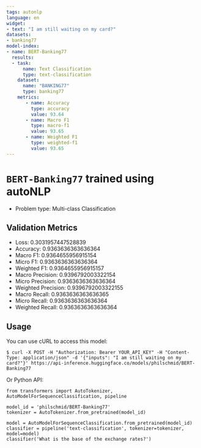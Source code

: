 ```yaml
---
tags: autonlp
language: en
widget:
- text: "I am still waiting on my card?"
datasets:
- banking77
model-index:
- name: BERT-Banking77
  results:
  - task: 
      name: Text Classification
      type: text-classification
    dataset:
      name: "BANKING77" 
      type: banking77
    metrics:
       - name: Accuracy
         type: accuracy
         value: 93.64
       - name: Macro F1
         type: macro-f1
         value: 93.65
       - name: Weighted F1
         type: weighted-f1
         value: 93.65
---
```


# `BERT-Banking77` trained using autoNLP


- Problem type: Multi-class Classification

## Validation Metrics

- Loss: 0.3031957447528839
- Accuracy: 0.9363636363636364
- Macro F1: 0.9364655956915154
- Micro F1: 0.9363636363636364
- Weighted F1: 0.9364655956915157
- Macro Precision: 0.9396792003322154
- Micro Precision: 0.9363636363636364
- Weighted Precision: 0.9396792003322155
- Macro Recall: 0.9363636363636365
- Micro Recall: 0.9363636363636364
- Weighted Recall: 0.9363636363636364


## Usage

You can use cURL to access this model:

```
$ curl -X POST -H "Authorization: Bearer YOUR_API_KEY" -H "Content-Type: application/json" -d '{"inputs": "I am still waiting on my card?"}' https://api-inference.huggingface.co/models/philschmid/BERT-Banking77
```

Or Python API:

```
from transformers import AutoTokenizer, AutoModelForSequenceClassification, pipeline

model_id = 'philschmid/BERT-Banking77'
tokenizer = AutoTokenizer.from_pretrained(model_id)

model = AutoModelForSequenceClassification.from_pretrained(model_id)
classifier = pipeline('text-classification', tokenizer=tokenizer, model=model)
classifier('What is the base of the exchange rates?')
```